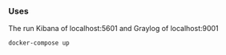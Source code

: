 ### Uses
The run Kibana of localhost:5601 and Graylog of localhost:9001
```bash
docker-compose up
```